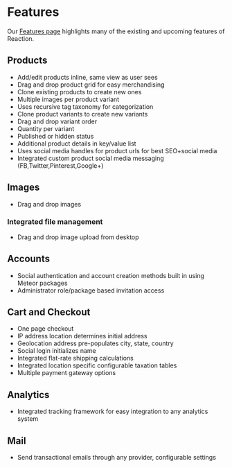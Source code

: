 # Features

Our [Features page](https://reactioncommerce.com/features) highlights many of the existing and upcoming features of Reaction.

## Products

- Add/edit products inline, same view as user sees
- Drag and drop product grid for easy merchandising
- Clone existing products to create new ones
- Multiple images per product variant
- Uses recursive tag taxonomy for categorization
- Clone product variants to create new variants
- Drag and drop variant order
- Quantity per variant
- Published or hidden status
- Additional product details in key/value list
- Uses social media handles for product urls for best SEO+social media
- Integrated custom product social media messaging (FB,Twitter,Pinterest,Google+)

## Images

- Drag and drop images

### Integrated file management

- Drag and drop image upload from desktop

## Accounts

- Social authentication and account creation methods built in using Meteor packages
- Administrator role/package based invitation access

## Cart and Checkout

- One page checkout
- IP address location determines initial address
- Geolocation address pre-populates city, state, country
- Social login initializes name
- Integrated flat-rate shipping calculations
- Integrated location specific configurable taxation tables
- Multiple payment gateway options

## Analytics

- Integrated tracking framework for easy integration to any analytics system

## Mail

- Send transactional emails through any provider, configurable settings

